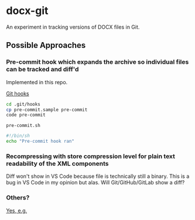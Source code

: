 # docx-git

An experiment in tracking versions of DOCX files in Git.

## Possible Approaches

### Pre-commit hook which expands the archive so individual files can be tracked and diff'd

Implemented in this repo.

[Git hooks](https://git-scm.com/book/gr/v2/Customizing-Git-Git-Hooks)

```sh
cd .git/hooks
cp pre-commit.sample pre-commit
code pre-commit
```

`pre-commit.sh`

```sh
#!/bin/sh
echo "Pre-commit hook ran"
```

### Recompressing with store compression level for plain text readability of the XML components

Diff won't show in VS Code because file is technically still a binary.
This is a bug in VS Code in my opinion but alas.
Will Git/GitHub/GitLab show a diff?

### Others?

[Yes, e.g.](http://blog.martinfenner.org/2014/08/25/using-microsoft-word-with-git/)
